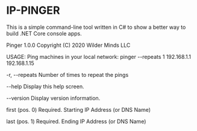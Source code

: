 # IP-PINGER


This is a simple command-line tool written in C# to show a better way to build .NET Core console apps.

Pinger 1.0.0
Copyright (C) 2020 Wilder Minds LLC

USAGE:
Ping machines in your local network:
  pinger --repeats 1 192.168.1.1 192.168.1.15

  -r, --repeats     Number of times to repeat the pings

  --help            Display this help screen.

  --version         Display version information.

  first (pos. 0)    Required. Starting IP Address (or DNS Name)

  last (pos. 1)     Required. Ending IP Address (or DNS Name)
